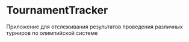 # TournamentTracker
Приложение для отслеживания результатов проведения различных турниров по олимпийской системе
